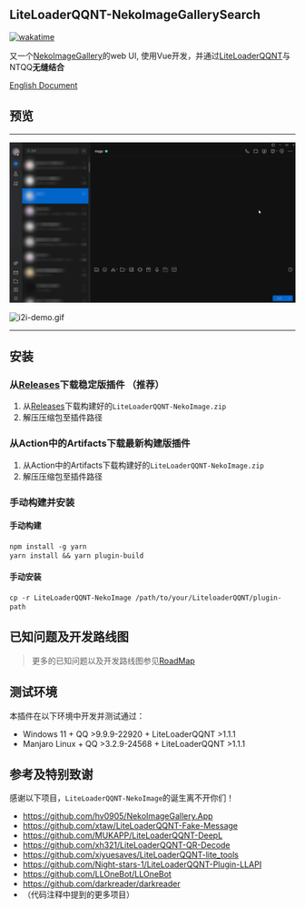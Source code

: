 ## LiteLoaderQQNT-NekoImageGallerySearch

[![wakatime](https://wakatime.com/badge/github/pk5ls20/LiteLoaderQQNT-NekoImageGallerySearch.svg)](https://wakatime.com/badge/github/pk5ls20/LiteLoaderQQNT-NekoImageGallerySearch)

又一个[NekoImageGallery](https://github.com/hv0905/NekoImageGallery)的web UI,
使用Vue开发，并通过[LiteLoaderQQNT](https://liteloaderqqnt.github.io)与NTQQ**无缝结合**

[English Document](README.md)

## 预览

-----

![search-demo.gif](web/screenshot/search-demo.gif)

![i2i-demo.gif](web/screenshot/i2i-demo.gif)

-----

## 安装

### 从[Releases](https://github.com/pk5ls20/LiteLoaderQQNT-NekoImageGallerySearch/releases)下载稳定版插件 **（推荐）**
1. 从[Releases](https://github.com/pk5ls20/LiteLoaderQQNT-NekoImageGallerySearch/releases)下载构建好的`LiteLoaderQQNT-NekoImage.zip`
2. 解压压缩包至插件路径

### 从Action中的Artifacts下载最新构建版插件
1. 从Action中的Artifacts下载构建好的`LiteLoaderQQNT-NekoImage.zip`
2. 解压压缩包至插件路径

### 手动构建并安装

#### 手动构建
```shell
npm install -g yarn
yarn install && yarn plugin-build
```
#### 手动安装
```shell
cp -r LiteLoaderQQNT-NekoImage /path/to/your/LiteloaderQQNT/plugin-path
```

## 已知问题及开发路线图

> 更多的已知问题以及开发路线图参见[RoadMap](https://github.com/users/pk5ls20/projects/5)


## 测试环境
本插件在以下环境中开发并测试通过：
- Windows 11 + QQ >9.9.9-22920 + LiteLoaderQQNT >1.1.1
- Manjaro Linux + QQ >3.2.9-24568 + LiteLoaderQQNT >1.1.1

## 参考及特别致谢

感谢以下项目，`LiteLoaderQQNT-NekoImage`的诞生离不开你们！

- https://github.com/hv0905/NekoImageGallery.App
- https://github.com/xtaw/LiteLoaderQQNT-Fake-Message
- https://github.com/MUKAPP/LiteLoaderQQNT-DeepL
- https://github.com/xh321/LiteLoaderQQNT-QR-Decode
- https://github.com/xiyuesaves/LiteLoaderQQNT-lite_tools
- https://github.com/Night-stars-1/LiteLoaderQQNT-Plugin-LLAPI
- https://github.com/LLOneBot/LLOneBot
- https://github.com/darkreader/darkreader
- （代码注释中提到的更多项目）
